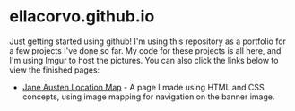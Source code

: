 # ellacorvo.github.io

Just getting started using github! I'm using this repository as a portfolio for a few projects I've done so far. My code for these projects is all here, and I'm using Imgur to host the pictures. You can also click the links below to view the finished pages:

* [Jane Austen Location Map](http://ellacorvo.github.io/JaneAusten.html)  - A page I made using HTML and CSS concepts, using image mapping for navigation on the banner image.

